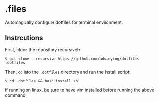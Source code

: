 # .files
Automagically configure dotfiles for terminal environment.

## Instrcutions
First, clone the repository recursively:
```
$ git clone --recursive https://github.com/adwinying/dotfiles .dotfiles
```

Then, `cd` into the `.dotfiles` directory and run the install script:
```
$ cd .dotfiles && bash install.sh
```

If running on linux, be sure to have vim installed before running the above command.
